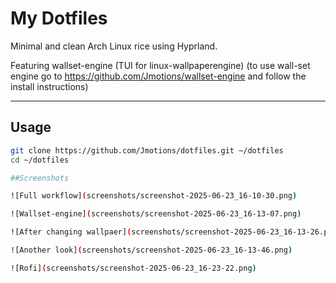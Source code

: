 
# My Dotfiles

Minimal and clean Arch Linux rice using Hyprland. 

Featuring wallset-engine (TUI for linux-wallpaperengine) 
(to use wall-set engine go to https://github.com/Jmotions/wallset-engine and follow the install instructions)

---

## Usage

```bash
git clone https://github.com/Jmotions/dotfiles.git ~/dotfiles
cd ~/dotfiles

##Screenshots

![Full workflow](screenshots/screenshot-2025-06-23_16-10-30.png)

![Wallset-engine](screenshots/screenshot-2025-06-23_16-13-07.png)

![After changing wallpaer](screenshots/screenshot-2025-06-23_16-13-26.png)

![Another look](screenshots/screenshot-2025-06-23_16-13-46.png)

![Rofi](screenshots/screenshot-2025-06-23_16-23-22.png)
